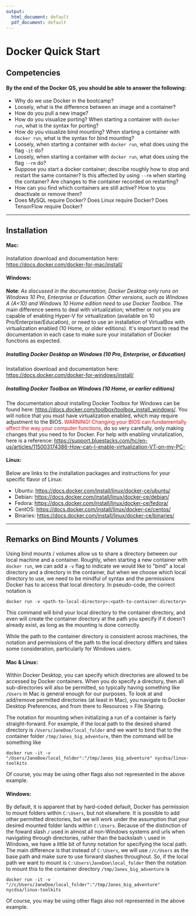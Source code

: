 ```yaml
---
output:
  html_document: default
  pdf_document: default
---
```

# Docker Quick Start

## Competencies
#### **By the end of the Docker QS, you should be able to answer the following**:
  - Why do we use Docker in the bootcamp?
  - Loosely, what is the difference between an image and a container?
  - How do you pull a new image?
  - How do you visualize porting? When starting a container with `docker run`, what is the syntax for porting?
  - How do you visualize bind mounting? When starting a container with `docker run`, what is the syntax for bind mounting?
  - Loosely, when starting a container with `docker run`, what does using the flag `-it` do?
  - Loosely, when starting a container with `docker run`, what does using the flag `--rm` do?
  - Suppose you start a docker container; describe roughly how to stop and restart the same container? Is this affected by using `--rm` when starting the container? Are changes to the container recorded on restarting?
  - How can you find which containers are still active? How to you deactivate or remove them?
  - Does MySQL require Docker? Does Linux require Docker? Does TensorFlow require Docker?

___

## Installation
#### **Mac**:

Installation download and documentation here: https://docs.docker.com/docker-for-mac/install/
    
#### **Windows**: 

<b>Note</b>: *As discussed in the documentation, Docker Desktop only runs on Windows 10 Pro, Enterprise or Education. Other versions, such as Windows A (A<10) and Windows 10 Home edition need to use Docker Toolbox*. The main difference seems to deal with virtualization; whether or not you are capable of enabling Hyper-V for virtualization (available on 10 Pro/Enterprise/Education), or need to use an installation of VirtualBox with virtualization enabled (10 Home, or older editions). It's important to read the documentation in each case to make sure your installation of Docker functions as expected. 


##### Installing Docker Desktop on Windows (10 Pro, Enterprise, or Education)
Installation download and documentation here: https://docs.docker.com/docker-for-windows/install/

##### Installing Docker Toolbox on Windows (10 Home, or earlier editions)

The documentation about installing Docker Toolbox for Windows can be found here: https://docs.docker.com/toolbox/toolbox_install_windows/. You will notice that you must have virtualization enabled, which may require adjustment to the BIOS. <font color="red">WARNING! Changing your BIOS can fundamentally affect the way your computer functions</font>, do so very carefully, only making changes that you need to for Docker. For help with enabling virutalization, here is a reference: https://support.bluestacks.com/hc/en-us/articles/115003174386-How-can-I-enable-virtualization-VT-on-my-PC-
    
#### **Linux**: 

Below are links to the installation packages and instructions for your specific flavor of Linux:

  - Ubuntu: https://docs.docker.com/install/linux/docker-ce/ubuntu/
  - Debian: https://docs.docker.com/install/linux/docker-ce/debian/
  - Fedora: https://docs.docker.com/install/linux/docker-ce/fedora/
  - CentOS: https://docs.docker.com/install/linux/docker-ce/centos/
  - Binaries: https://docs.docker.com/install/linux/docker-ce/binaries/
  
--- 

## Remarks on Bind Mounts / Volumes

Using bind mounts / volumes allow us to share a directory between our local machine and a container. Roughly, when starting a new container with `docker run`, we can add a `-v` flag to indicate we would like to "bind" a local directory and a directory in the container, *but* when we choose which local directory to use, we need to be mindful of syntax and the permissions Docker has to access that local directory. In pseudo-code, the correct notation is
```
docker run -v <path-to-local-directory>:<path-to-container-directory>
```

This command will bind your local directory to the container directory, and even will create the container directory at the path you specify if it doesn't already exist, as long as the mounting is done correctly. 

While the path to the container directory is consistent across machines, the notation and permissions of the path to the local directory differs and takes some consideration, particularly for Windows users. 

#### Mac & Linux:

Within Docker Desktop, you can specify which directories are allowed to be accessed by Docker containers. When you do specify a directory, then all sub-directories will also be permitted, so typically having something like `/Users` in Mac is general enough for our purposes. To look at and add/remove permitted directories (at least in Mac), you navigate to Docker Desktop Preferences, and from there to Resources > File Sharing. 

The notation for mounting when initializing a run of a container is fairly straight-forward. For example, if the local path to the desired shared directory is `/Users/JaneDoe/local_folder` and we want to bind that to the container folder `/tmp/Janes_big_adventure`, then the command will be something like
```
docker run -it -v "/Users/JaneDoe/local_folder":"/tmp/Janes_big_adventure" nycdsa/linux-toolkits
```
Of course, you may be using other flags also not represented in the above example.

#### Windows:

By default, it is apparent that by hard-coded default, Docker has permission to mount folders within `C:\Users`, but not elsewhere. It is possible to add other permitted directories, but we will work under the assumption that your desired mounted folder lands within `C:\Users`. Because of the distinction of the foward slash `/` used in almost all non-Windows systems and urls when navigating through directories, rather than the backslash `\` used in Windows, we have a little bit of funny notation for specifying the local path. The main difference is that instead of `C:\Users`, we will use `//c/Users` as the base path and make sure to use forward slashes throughout. So, if the local path we want to mount is `C:\Users\JaneDoe\local_folder` then the notation to mount this to the container directory `/tmp/Janes_big_adventure` is
```
docker run -it -v "//c/Users/JaneDoe/local_folder":"/tmp/Janes_big_adventure" nycdsa/linux-toolkits
```
Of course, you may be using other flags also not represented in the above example.
